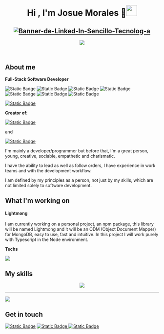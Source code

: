 <h1 align="center"><b>Hi , I'm Josue Morales 👋</b><img src="https://media.giphy.com/media/hvRJCLFzcasrR4ia7z/giphy.gif" width="35"></h1>

<h2 align="center">
  <a href="https://www.linkedin.com/in/jossdev-js/"><img src="https://raw.githubusercontent.com/JossDev-Morales/JossDev-Morales/main/Banner%20de%20LinkedIn%20Sencillo%20Tecnolog%C3%ADa.png" alt="Banner-de-Linked-In-Sencillo-Tecnolog-a" border="0"></a>
</h2>

<p align="center">
  <a href="https://www.linkedin.com/in/jossdev-js/"><img src="https://readme-typing-svg.herokuapp.com?font=Time+New+Roman&color=c86dfe&size=25&center=true&vCenter=true&width=600&height=100&lines=Full-stack+Dev;Self-taught+Front-End+Dev;Logic+Back-end+Dev;Designer;Active+Learner/Researcher;Love+to+learn+new+stuffs"></a>
</p>

<br>

<h2>About me</h2>

**Full-Stack Software Developer** 

![Static Badge](https://img.shields.io/badge/Javascript-1C353D?style=for-the-badge&logo=javascript&logoColor=white&labelColor=1C353D) ![Static Badge](https://img.shields.io/badge/React-1C353D?style=for-the-badge&logo=React&logoColor=white&labelColor=1C353D) ![Static Badge](https://img.shields.io/badge/Node-1C353D?style=for-the-badge&logo=node.js&logoColor=white&labelColor=1C353D) ![Static Badge](https://img.shields.io/badge/Typescript-1C353D?style=for-the-badge&logo=typescript&logoColor=white&labelColor=1C353D) ![Static Badge](https://img.shields.io/badge/UI%2FUX-1C353D?style=for-the-badge&logo=figma&logoColor=white&labelColor=1C353D) ![Static Badge](https://img.shields.io/badge/SQL_Databases-1C353D?style=for-the-badge&logo=postgresql&logoColor=white&labelColor=1C353D) ![Static Badge](https://img.shields.io/badge/Document_Databases-1C353D?style=for-the-badge&logo=mongodb&logoColor=white&labelColor=1C353D)

[![Static Badge](https://img.shields.io/badge/Portfolio-%23fe004a?style=social&logo=netlify&logoColor=%23fe004a&labelColor=%23fe004a&color=%23fe004a)](https://www.npmjs.com/package/bignumber.io)


**Creator of**:

[![Static Badge](https://img.shields.io/badge/Bignumber.io-%23cb0000?style=for-the-badge&logo=npm&label=Package&labelColor=%230d1117)
](https://www.npmjs.com/package/number-converter.io) 

and 

[![Static Badge](https://img.shields.io/badge/Number--converter.io-%23cb0000?style=for-the-badge&logo=npm&label=Package&labelColor=%230d1117)
]()

I'm mainly a developer/programmer but before that, I'm a great person, young, creative, sociable, empathetic and charismatic.

I have the ability to lead as well as follow orders, I have experience in work teams and with the development workflow.

I am defined by my principles as a person, not just by my skills, which are not limited solely to software development.
<br>
<h2>What I'm working on</h2>
<h4>Lightmong</h4>
I am currently working on a personal project, an npm package, this library will be named Lightmong and it will be an ODM (Object Document Mapper) for MongoDB, easy to use, fast and intuitive. In this project I will work purely with Typescript in the Node environment.

**Techs**

<img src="https://skillicons.dev/icons?i=git,github,js,mongodb,nodejs,ts,vscode&perline=14" />


<h2>My skills</h2>
<p align="center">
  <a href="https://skillicons.dev">
    <img src="https://skillicons.dev/icons?i=html,css,md,javascript,typescript,react,redux,tailwind,bootstrap,sass,nodejs,express,sequelize,postgresql,mongodb,git,github,figma,vscode,postman,discord&perline=14" />
  </a>
</p>
<hr>
<img  align="center"  src="https://github-readme-stats.anuraghazra1.vercel.app/api/top-langs/?username=jossdev-morales&theme=dark&hide_border=false&no-bg=true&no-frame=true&langs_count=10"/>

## Get in touch

[![Static Badge](https://img.shields.io/badge/Linkedin-%230a66c2?style=for-the-badge&logo=linkedin)](https://www.linkedin.com/in/jossdev-js/) [![Static Badge](https://img.shields.io/badge/Discord-%235865f2?style=for-the-badge)
](https://discord.com/users/564970023479934977) [![Static Badge](https://img.shields.io/badge/Twitter-black?style=for-the-badge&logo=x&labelColor=black)
](https://twitter.com/JossDev_)


